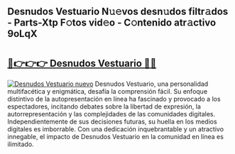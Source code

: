 ## Desnudos Vestuario N𝚞𝚎vos desn𝚞dos filtr𝚊dos - Parts-Xtp F𝚘tos vid𝚎o - C𝚘ntenido atr𝚊ctivo 9oLqX

# <h2><a href="http://mb8dne.tromn.icu/?c=Desnudos+Vestuario">🔗👉👉👉 Desnudos Vestuario 🔗🔗</a></h2>

[![Desnudos Vestuario nuevo](https://i.imgur.com/pEAQMta.gif)](http://mb8dne.tromn.icu/?c=Desnudos+Vestuario)
Desnudos Vestuario, una personalidad multifacética y enigmática, desafía la comprensión fácil. Su enfoque distintivo de la autopresentación en línea ha fascinado y provocado a los espectadores, incitando debates sobre la libertad de expresión, la autorrepresentación y las complejidades de las comunidades digitales. Independientemente de sus decisiones futuras, su huella en los medios digitales es imborrable. Con una dedicación inquebrantable y un atractivo innegable, el impacto de Desnudos Vestuario en la comunidad en línea es ilimitado.

